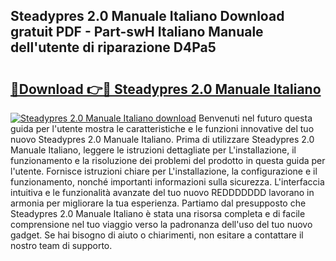 ## Steadypres 2.0 Manuale Italiano Download gratuit PDF - Part-swH Italiano Manuale dell'utente di riparazione D4Pa5

# <h2><a href="http://dfg5kry.blite.top/?on=Steadypres+2.0+Manuale+Italiano">🔗Download 👉🔴 Steadypres 2.0 Manuale Italiano</a></h2>

[![Steadypres 2.0 Manuale Italiano download](https://i.imgur.com/lujVjoI.png)](http://dfg5kry.blite.top/?on=Steadypres+2.0+Manuale+Italiano)
Benvenuti nel futuro questa guida per l'utente mostra le caratteristiche e le funzioni innovative del tuo nuovo Steadypres 2.0 Manuale Italiano. Prima di utilizzare Steadypres 2.0 Manuale Italiano, leggere le istruzioni dettagliate per L'installazione, il funzionamento e la risoluzione dei problemi del prodotto in questa guida per l'utente. Fornisce istruzioni chiare per L'installazione, la configurazione e il funzionamento, nonché importanti informazioni sulla sicurezza. L'interfaccia intuitiva e le funzionalità avanzate del tuo nuovo REDDDDDDD lavorano in armonia per migliorare la tua esperienza. Partiamo dal presupposto che Steadypres 2.0 Manuale Italiano è stata una risorsa completa e di facile comprensione nel tuo viaggio verso la padronanza dell'uso del tuo nuovo gadget. Se hai bisogno di aiuto o chiarimenti, non esitare a contattare il nostro team di supporto.
